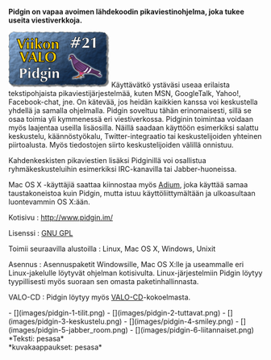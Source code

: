 <!--
Title: 1x21 Pidgin - Viikon VALO #21
Date: 2011/05/22
Pageimage: valo21-Pidgin.png
Tags: Linux,Mac OS X,Windows,FreeBSD,OpenBSD,NetBSD,Viestintä,Internet
-->

**Pidgin on vapaa avoimen lähdekoodin pikaviestinohjelma, joka tukee
useita viestiverkkoja.**

![](images/valo21-Pidgin.png "fig:valo21-Pidgin.png") Käyttävätkö ystäväsi
useaa erilaista tekstipohjaista pikaviestijärjestelmää, kuten MSN,
GoogleTalk, Yahoo!, Facebook-chat, jne. On kätevää, jos heidän kaikkien
kanssa voi keskustella yhdellä ja samalla ohjelmalla. Pidgin soveltuu
tähän erinomaisesti, sillä se osaa toimia yli kymmenessä eri
viestiverkossa. Pidginin toimintaa voidaan myös laajentaa useilla
lisäosilla. Näillä saadaan käyttöön esimerkiksi salattu keskustelu,
käännöstyökalu, Twitter-integraatio tai keskustelijoiden yhteinen
piirtoalusta. Myös tiedostojen siirto keskustelijoiden välillä onnistuu.

Kahdenkeskisten pikaviestien lisäksi Pidginillä voi osallistua
ryhmäkeskusteluihin esimerkiksi IRC-kanavilla tai Jabber-huoneissa.

Mac OS X -käyttäjiä saattaa kiinnostaa myös [Adium](http://adium.im/),
joka käyttää samaa taustakoneistoa kuin Pidgin, mutta istuu
käyttöliittymältään ja ulkoasultaan luontevammin OS X:ään.

Kotisivu
:   <http://www.pidgin.im/>

Lisenssi
:   [GNU GPL](GNU_GPL)

Toimii seuraavilla alustoilla
:   Linux, Mac OS X, Windows, Unixit

Asennus
:   Asennuspaketit Windowsille, Mac OS X:lle ja useammalle eri
    Linux-jakelulle löytyvät ohjelman kotisivulta. Linux-järjestelmiin
    Pidgin löytyy tyypillisesti myös suoraan sen omasta
    paketinhallinnasta.

VALO-CD
:   Pidgin löytyy myös
    [VALO-CD](http://www.valo-cd.fi/ilmainen_pidgin)-kokoelmasta.

<div class="psgallery" markdown="1">
-   [](images/pidgin-1-tilit.png)
-   [](images/pidgin-2-tuttavat.png)
-   [](images/pidgin-3-keskustelu.png)
-   [](images/pidgin-4-smiley.png)
-   [](images/pidgin-5-jabber_room.png)
-   [](images/pidgin-6-liitannaiset.png)

</div>
*Teksti: pesasa* <br />
*kuvakaappaukset: pesasa*
